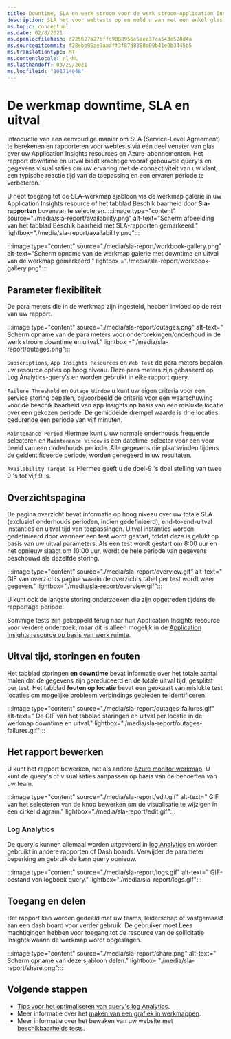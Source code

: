 ```yaml
---
title: Downtime, SLA en werk stroom voor de werk stroom-Application Insights
description: SLA het voor webtests op en meld u aan met een enkel glas venster over uw Application Insights resources en Azure-abonnementen.
ms.topic: conceptual
ms.date: 02/8/2021
ms.openlocfilehash: d225627a27bffd9088956e5aee37ca543e528d4a
ms.sourcegitcommit: f28ebb95ae9aaaff3f87d8388a09b41e0b3445b5
ms.translationtype: MT
ms.contentlocale: nl-NL
ms.lasthandoff: 03/29/2021
ms.locfileid: "101714048"
---
```

# <a name="downtime-sla-and-outages-workbook"></a>De werkmap downtime, SLA en uitval

Introductie van een eenvoudige manier om SLA (Service-Level Agreement) te berekenen en rapporteren voor webtests via één deel venster van glas over uw Application Insights resources en Azure-abonnementen. Het rapport downtime en uitval biedt krachtige vooraf gebouwde query's en gegevens visualisaties om uw ervaring met de connectiviteit van uw klant, een typische reactie tijd van de toepassing en een ervaren periode te verbeteren.

U hebt toegang tot de SLA-werkmap sjabloon via de werkmap galerie in uw Application Insights resource of het tabblad Beschik baarheid door **Sla-rapporten** bovenaan te selecteren.
:::image type="content" source="./media/sla-report/availability.png" alt-text="Scherm afbeelding van het tabblad Beschik baarheid met SLA-rapporten gemarkeerd." lightbox="./media/sla-report/availability.png":::

:::image type="content" source="./media/sla-report/workbook-gallery.png" alt-text="Scherm opname van de werkmap galerie met downtime en uitval van de werkmap gemarkeerd." lightbox ="./media/sla-report/workbook-gallery.png":::

## <a name="parameter-flexibility"></a>Parameter flexibiliteit

De para meters die in de werkmap zijn ingesteld, hebben invloed op de rest van uw rapport.

:::image type="content" source="./media/sla-report/outages.png" alt-text=" Scherm opname van de para meters voor onderbrekingen/onderhoud in de werk stroom downtime en uitval." lightbox ="./media/sla-report/outages.png":::

`Subscriptions`, `App Insights Resources` en `Web Test` de para meters bepalen uw resource opties op hoog niveau. Deze para meters zijn gebaseerd op Log Analytics-query's en worden gebruikt in elke rapport query.

`Failure Threshold` en `Outage Window` u kunt uw eigen criteria voor een service storing bepalen, bijvoorbeeld de criteria voor een waarschuwing voor de beschik baarheid van app Insights op basis van een mislukte locatie over een gekozen periode. De gemiddelde drempel waarde is drie locaties gedurende een periode van vijf minuten.

`Maintenance Period` Hiermee kunt u uw normale onderhouds frequentie selecteren en `Maintenance Window` is een datetime-selector voor een voor beeld van een onderhouds periode. Alle gegevens die plaatsvinden tijdens de geïdentificeerde periode, worden genegeerd in uw resultaten.

`Availability Target 9s` Hiermee geeft u de doel-9 's doel stelling van twee 9 's tot vijf 9 's.

## <a name="overview-page"></a>Overzichtspagina

De pagina overzicht bevat informatie op hoog niveau over uw totale SLA (exclusief onderhouds perioden, indien gedefinieerd), end-to-end-uitval instanties en uitval tijd van toepassingen. Uitval instanties worden gedefinieerd door wanneer een test wordt gestart, totdat deze is gelukt op basis van uw uitval parameters. Als een test wordt gestart om 8:00 uur en het opnieuw slaagt om 10:00 uur, wordt de hele periode van gegevens beschouwd als dezelfde storing.

:::image type="content" source="./media/sla-report/overview.gif" alt-text=" GIF van overzichts pagina waarin de overzichts tabel per test wordt weer gegeven." lightbox="./media/sla-report/overview.gif":::

U kunt ook de langste storing onderzoeken die zijn opgetreden tijdens de rapportage periode.

Sommige tests zijn gekoppeld terug naar hun Application Insights resource voor verdere onderzoek, maar dit is alleen mogelijk in de [Application Insights resource op basis van werk ruimte](create-workspace-resource.md).

## <a name="downtime-outages-and-failures"></a>Uitval tijd, storingen en fouten

Het tabblad storingen **en downtime** bevat informatie over het totale aantal malen dat de gegevens zijn gereduceerd en de totale uitval tijd, gesplitst per test. Het tabblad **fouten op locatie** bevat een geokaart van mislukte test locaties om mogelijke probleem verbindings gebieden te identificeren.

:::image type="content" source="./media/sla-report/outages-failures.gif" alt-text=" De GIF van het tabblad storingen en uitval per locatie in de werkmap downtime en uitval." lightbox="./media/sla-report/outages-failures.gif":::

## <a name="edit-the-report"></a>Het rapport bewerken

U kunt het rapport bewerken, net als andere [Azure monitor werkmap](../visualize/workbooks-overview.md). U kunt de query's of visualisaties aanpassen op basis van de behoeften van uw team.

:::image type="content" source="./media/sla-report/edit.gif" alt-text=" GIF van het selecteren van de knop bewerken om de visualisatie te wijzigen in een cirkel diagram." lightbox="./media/sla-report/edit.gif":::

### <a name="log-analytics"></a>Log Analytics

De query's kunnen allemaal worden uitgevoerd in [log Analytics](../logs/log-analytics-overview.md) en worden gebruikt in andere rapporten of Dash boards. Verwijder de parameter beperking en gebruik de kern query opnieuw.

:::image type="content" source="./media/sla-report/logs.gif" alt-text=" GIF-bestand van logboek query." lightbox="./media/sla-report/logs.gif":::

## <a name="access-and-sharing"></a>Toegang en delen

Het rapport kan worden gedeeld met uw teams, leiderschap of vastgemaakt aan een dash board voor verder gebruik. De gebruiker moet Lees machtigingen hebben voor toegang tot de resource van de sollicitatie Insights waarin de werkmap wordt opgeslagen.

:::image type="content" source="./media/sla-report/share.png" alt-text=" Scherm opname van deze sjabloon delen." lightbox= "./media/sla-report/share.png":::

## <a name="next-steps"></a>Volgende stappen

- [Tips voor het optimaliseren van query's log Analytics](../logs/query-optimization.md).
- Meer informatie over het [maken van een grafiek in werkmappen](../visualize/workbooks-chart-visualizations.md).
- Meer informatie over het bewaken van uw website met [beschikbaarheids tests](monitor-web-app-availability.md).